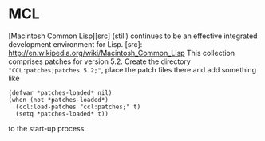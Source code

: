 MCL
===

[Macintosh Common Lisp][src] (still) continues to be an effective integrated development environment for Lisp.
 [src]: http://en.wikipedia.org/wiki/Macintosh_Common_Lisp
This collection comprises patches for version 5.2. Create the directory `"CCL:patches;patches 5.2;"`, place the patch files there and add something like

    (defvar *patches-loaded* nil)
    (when (not *patches-loaded*)
      (ccl:load-patches "ccl:patches;" t)
      (setq *patches-loaded* t))

to the start-up process.
